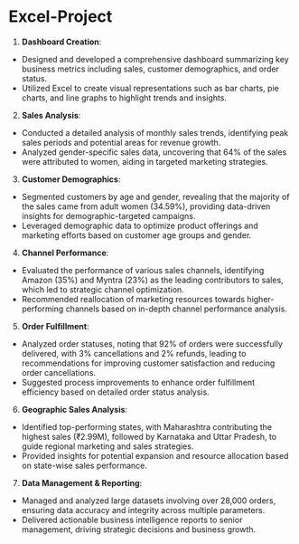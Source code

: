 # Excel-Project
1. **Dashboard Creation**:
- Designed and developed a comprehensive dashboard summarizing key business metrics including sales, customer demographics, and order status.
- Utilized Excel to create visual representations such as bar charts, pie charts, and line graphs to highlight trends and insights.
  
2. **Sales Analysis**:
 - Conducted a detailed analysis of monthly sales trends, identifying peak sales periods and potential areas for revenue growth.
 - Analyzed gender-specific sales data, uncovering that 64% of the sales were attributed to women, aiding in targeted marketing strategies.

3. **Customer Demographics**:
 - Segmented customers by age and gender, revealing that the majority of the sales came from adult women (34.59%), providing data-driven insights for demographic-targeted campaigns.
 - Leveraged demographic data to optimize product offerings and marketing efforts based on customer age groups and gender.

4. **Channel Performance**:
 - Evaluated the performance of various sales channels, identifying Amazon (35%) and Myntra (23%) as the leading contributors to sales, which led to strategic channel optimization.
 - Recommended reallocation of marketing resources towards higher-performing channels based on in-depth channel performance analysis.

5. **Order Fulfillment**:
 - Analyzed order statuses, noting that 92% of orders were successfully delivered, with 3% cancellations and 2% refunds, leading to recommendations for improving customer satisfaction and reducing order cancellations.
 - Suggested process improvements to enhance order fulfillment efficiency based on detailed order status analysis.

6. **Geographic Sales Analysis**:
 - Identified top-performing states, with Maharashtra contributing the highest sales (₹2.99M), followed by Karnataka and Uttar Pradesh, to guide regional marketing and sales strategies.
 - Provided insights for potential expansion and resource allocation based on state-wise sales performance.

7. **Data Management & Reporting**:
 - Managed and analyzed large datasets involving over 28,000 orders, ensuring data accuracy and integrity across multiple parameters.
 - Delivered actionable business intelligence reports to senior management, driving strategic decisions and business growth.
